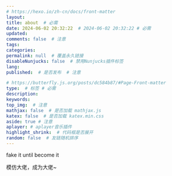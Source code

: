 ```yaml
---
# https://hexo.io/zh-cn/docs/front-matter
layout: 
title: about  # 必需
date: 2024-06-02 20:32:22  # 2024-06-02 20:32:22 # 必需
updated:
comments: false  # 注意
tags:
categories:
permalink: null  # 覆盖永久链接
disableNunjucks: false  # 禁用Nunjucks插件标签
lang:
published:  # 是否发布  # 注意

# https://butterfly.js.org/posts/dc584b87/#Page-Front-matter
type:  # 标签 # 必需
description:
keywords: 
top_img:  # 注意
mathjax: false  # 是否加载 mathjax.js
katex: false  # 是否加载 katex.min.css
aside: true # 注意
aplayer: # aplayer音乐插件
highlight_shrink:  # 代码框是否展开
random: false  # 友链随机排序
---
```






fake it until become it

模仿大佬，成为大佬~

